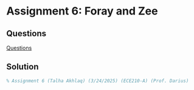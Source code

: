# Assignment 6: Foray and Zee

## Questions
[Questions](https://github.com/TalhaAkhlaq/ECE210-MATLAB-Seminar-Signals-Systems/blob/main/Assignment%206%3A%20Foray%20and%20Zee/Assignment6.pdf)

## Solution
```matlab
% Assignment 6 (Talha Akhlaq) (3/24/2025) (ECE210-A) (Prof. Darius)
